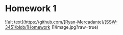 # Homework 1
![alt text](https://github.com/[Ryan-Mercadante]/[SSW-345]/blob/[Homework 1]/image.jpg?raw=true)

